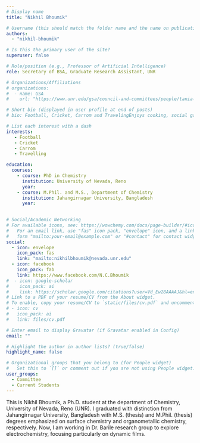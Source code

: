 ```yaml
---
# Display name
title: "Nikhil Bhoumik"

# Username (this should match the folder name and the name on publications)
authors:
  - "nikhil-bhoumik"

# Is this the primary user of the site?
superuser: false

# Role/position (e.g., Professor of Artificial Intelligence)
role: Secretary of BSA, Graduate Research Assistant, UNR

# Organizations/Affiliations
# organizations:
#  - name: GSA
#    url: "https://www.unr.edu/gsa/council-and-committees/people/tania-akter"

# Short bio (displayed in user profile at end of posts)
# bio: Football, Cricket, Carrom and TravelingEnjoys cooking, social gathering and traveling.

# List each interest with a dash
interests:
   - Football
   - Cricket
   - Carrom
   - Travelling

education:
  courses:
    - course: PhD in Chemistry
      institution: University of Nevada, Reno
      year: 
    - course: M.Phil. and M.S., Department of Chemistry
      institution: Jahangirnagar University, Bangladesh
      year: 
    

# Social/Academic Networking
# For available icons, see: https://wowchemy.com/docs/page-builder/#icons
#   For an email link, use "fas" icon pack, "envelope" icon, and a link in the
#   form "mailto:your-email@example.com" or "#contact" for contact widget.
social:
  - icon: envelope
    icon_pack: fas
    link: "mailto:nikhilbhoumik@nevada.unr.edu"
  - icon: facebook
    icon_pack: fab
    link: https://www.facebook.com/N.C.Bhoumik
#  - icon: google-scholar
#    icon_pack: ai
#    link: https://scholar.google.com/citations?user=Vd_Ew28AAAAJ&hl=en
# Link to a PDF of your resume/CV from the About widget.
# To enable, copy your resume/CV to `static/files/cv.pdf` and uncomment the lines below.
# - icon: cv
#   icon_pack: ai
#   link: files/cv.pdf

# Enter email to display Gravatar (if Gravatar enabled in Config)
email: ""

# Highlight the author in author lists? (true/false)
highlight_name: false

# Organizational groups that you belong to (for People widget)
#   Set this to `[]` or comment out if you are not using People widget.
user_groups:
  - Committee
  - Current Students
---
```


This is Nikhil Bhoumik, a Ph.D. student at the department of Chemistry, University of Nevada, Reno (UNR). I graduated with distinction from Jahangirnagar University, Bangladesh with M.S. (thesis) and M.Phil. (thesis) degrees emphasized on surface chemistry and organometallic chemistry, respectively. Now, I am working in Dr. Barile research group to explore electrochemistry, focusing particularly on dynamic films.